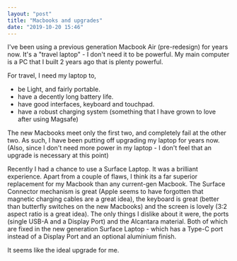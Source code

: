 ```yaml
---
layout: "post"
title: "Macbooks and upgrades"
date: "2019-10-20 15:46"
---
```


I've been using a previous generation Macbook Air (pre-redesign) for years now. It's a "travel laptop" - I don't need it to be powerful. My main computer is a PC that I built 2 years ago that is plenty powerful.

For travel, I need my laptop to,
* be Light, and fairly portable.
* have a decently long battery life.
* have good interfaces, keyboard and touchpad.
* have a robust charging system (something that I have grown to love after using Magsafe)

The new Macbooks meet only the first two, and completely fail at the other two. As such, I have been putting off upgrading my laptop for years now. (Also, since I don't need more power in my laptop - I don't feel that an upgrade is necessary at this point)

Recently I had a chance to use a Surface Laptop. It was a brilliant experience. Apart from a couple of flaws, I think its a far superior replacement for my Macbook than any current-gen Macbook. The Surface Connector mechanism is great (Apple seems to have forgotten that magnetic charging cables are a great idea), the keyboard is great (better than butterfly switches on the new Macbooks) and the screen is lovely (3:2 aspect ratio is a great idea). The only things I dislike about it were, the ports (single USB-A and a Display Port) and the Alcantara material. Both of which are fixed in the new generation Surface Laptop - which has a Type-C port instead of a Display Port and an optional aluminium finish.

It seems like the ideal upgrade for me.
